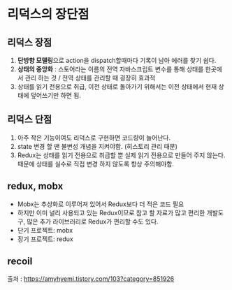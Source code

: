 # 리덕스의 장단점

## 리덕스 장점

1. **단방향 모델링**으로 action을 dispatch할때마다 기록이 남아 에러를 찾기 쉽다.
2. **상태의 중앙화** : 스토어라는 이름의 전역 자바스크립트 변수를 통해 상태를 한곳에서 관리 하는 것 / 전역 상태를 관리할 때 굉장히 효과적
3. 상태를 읽기 전용으로 취급, 이전 상태로 돌아가기 위해서는 이전 상태에서 현재 상태에 덮어쓰기만 하면 됨.

## 리덕스 단점

1. 아주 작은 기능이여도 리덕스로 구현하면 코드량이 늘어난다.
2. state 변경 할 땐 불변성 개념을 지켜야함. (히스토리 관리 때문)
3. Redux는 상태를 읽기 전용으로 취급할 뿐 실제 읽기 전용으로 만들어 주지 않는다. 때문에 상태를 실수로 직접 변경 하지 않도록 항상 주의해야함.

## redux, mobx

- Mobx는 추상화로 이루어져 있어서 Redux보다 더 적은 코드 필요
- 하지만 이미 널리 사용되고 있는 Redux이므로 참고 할 자료가 많고 편리한 개발도구, 많은 추가 라이브러리로 Redux가 편리할 수도 있다.
- 단기 프로젝트: mobx
- 장기 프로젝트: redux

## recoil

출처 : https://amyhyemi.tistory.com/103?category=851926
